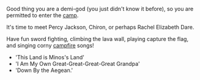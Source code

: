 Good thing you are a demi-god (you just didn't know it before), so you are
permitted to enter the [camp](http://riordan.wikia.com/wiki/Camp_Half-Blood).

It's time to meet Percy Jackson, Chiron, or perhaps Rachel Elizabeth Dare.

Have fun sword fighting, climbing the lava wall, playing capture the flag, and
singing corny [campfire](http://riordan.wikia.com/wiki/Campfire) songs!

- 'This Land is Minos's Land'
- 'I Am My Own Great-Great-Great-Great Grandpa'
- 'Down By the Aegean.'
